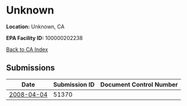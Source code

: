 # Unknown

**Location:** Unknown, CA

**EPA Facility ID:** 100000202238

[Back to CA Index](../../index.md)

## Submissions

| Date | Submission ID | Document Control Number |
|------|--------------|-------------------------|
| [2008-04-04](submissions/51370.md) | 51370 |  |
